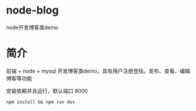 # node-blog
node开发博客类demo

# 简介
前端 + node + mysql 开发博客类demo，具有用户注册登陆，发布、查看、编辑博客等功能

安装依赖并且运行，默认端口 8000

```
npm install && npm run dev
```
